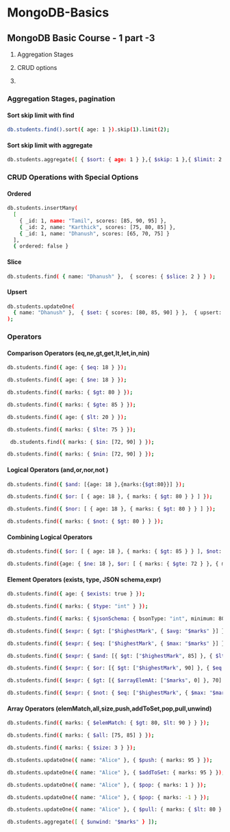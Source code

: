 # MongoDB-Basics

## MongoDB Basic Course - 1 part -3
  1. Aggregation Stages
  2. CRUD options

  3.
### Aggregation Stages, pagination  

#### Sort skip limit with find

```bash
db.students.find().sort({ age: 1 }).skip(1).limit(2);       
```
#### Sort skip limit with aggregate

```bash
db.students.aggregate([ { $sort: { age: 1 } },{ $skip: 1 },{ $limit: 2 } ]);
```

### CRUD Operations with Special Options

#### Ordered
```bash
db.students.insertMany(
  [
    { _id: 1, name: "Tamil", scores: [85, 90, 95] },
    { _id: 2, name: "Karthick", scores: [75, 80, 85] },
    { _id: 1, name: "Dhanush", scores: [65, 70, 75] } 
  ],
  { ordered: false } 
```

#### Slice

```bash
db.students.find( { name: "Dhanush" },  { scores: { $slice: 2 } } );
```

#### Upsert

```bash
db.students.updateOne(
  { name: "Dhanush" },  { $set: { scores: [80, 85, 90] } },  { upsert: true }
);
```

### Operators
  #### Comparison Operators (eq,ne,gt,get,lt,let,in,nin)
  
   ```bash
  db.students.find({ age: { $eq: 18 } });
  ```
  ```bash
db.students.find({ age: { $ne: 18 } });
  ```
   ```bash
db.students.find({ marks: { $gt: 80 } });

  ```
 ```bash
db.students.find({ marks: { $gte: 85 } });

```
 ```bash
db.students.find({ age: { $lt: 20 } });
  ```
```bash
db.students.find({ marks: { $lte: 75 } });
  ```
```bash
 db.students.find({ marks: { $in: [72, 90] } });
  ```

```bash
db.students.find({ marks: { $nin: [72, 90] } });
```


  #### Logical Operators (and,or,nor,not )


```bash
db.students.find({ $and: [{age: 18 },{marks:{$gt:80}}] });
```
```bash
db.students.find({ $or: [ { age: 18 }, { marks: { $gt: 80 } } ] });
```
```bash
db.students.find({ $nor: [ { age: 18 }, { marks: { $gt: 80 } } ] });
```
```bash
db.students.find({ marks: { $not: { $gt: 80 } } });
```

#### Combining Logical Operators

```bash
db.students.find({ $or: [ { age: 18 }, { marks: { $gt: 85 } } ], $not: { marks: { $lt: 75 } } });
```
```bash
db.students.find({age: { $ne: 18 }, $or: [ { marks: { $gte: 72 } }, { marks: { $gt: 80 } } ] });
```

#### Element Operators (exists, type, JSON schema,expr)

```bash
db.students.find({ age: { $exists: true } });
```
```bash
db.students.find({ marks: { $type: "int" } });
```

```bash
db.students.find({ marks: { $jsonSchema: { bsonType: "int", minimum: 80 } } });
```

```bash
db.students.find({ $expr: { $gt: ["$highestMark", { $avg: "$marks" }] } });
```
```bash
db.students.find({ $expr: { $eq: ["$highestMark", { $max: "$marks" }] } });

```
```bash
db.students.find({ $expr: { $and: [{ $gt: ["$highestMark", 85] }, { $lt: ["$age", 19] }] } });

```
```bash
db.students.find({ $expr: { $or: [{ $gt: ["$highestMark", 90] }, { $eq: ["$age", 20] }] } });

```
```bash
db.students.find({ $expr: { $gt: [{ $arrayElemAt: ["$marks", 0] }, 70] } });

```
```bash
db.students.find({ $expr: { $not: { $eq: ["$highestMark", { $max: "$marks" }] } } });

```

#### Array Operators (elemMatch,all,size,push,addToSet,pop,pull,unwind)

```bash
db.students.find({ marks: { $elemMatch: { $gt: 80, $lt: 90 } } });

```
```bash
db.students.find({ marks: { $all: [75, 85] } });
```

```bash
db.students.find({ marks: { $size: 3 } });
```
```bash
db.students.updateOne({ name: "Alice" }, { $push: { marks: 95 } });
```
```bash
db.students.updateOne({ name: "Alice" }, { $addToSet: { marks: 95 } });
```

```bash
db.students.updateOne({ name: "Alice" }, { $pop: { marks: 1 } });
```
```bash
db.students.updateOne({ name: "Alice" }, { $pop: { marks: -1 } });
```
```bash
db.students.updateOne({ name: "Alice" }, { $pull: { marks: { $lt: 80 } } });
```

```bash
db.students.aggregate([ { $unwind: "$marks" } ]);
```
